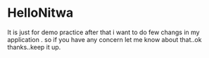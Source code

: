 # HelloNitwa
It is just for demo practice
after that i want to do few changs in my application .
so if you have any concern let me know about that..ok thanks..keep it up.
